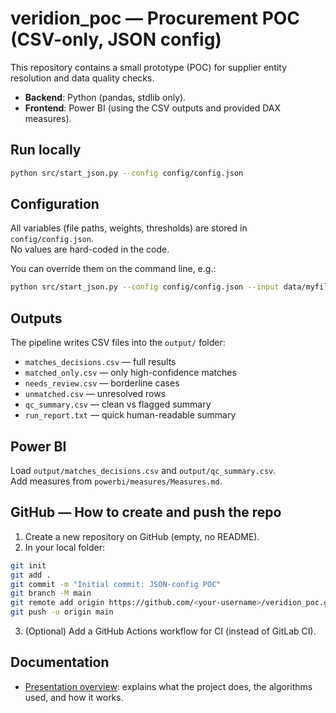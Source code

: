 # veridion_poc — Procurement POC (CSV-only, JSON config)

This repository contains a small prototype (POC) for supplier entity resolution and data quality checks.

- **Backend**: Python (pandas, stdlib only).
- **Frontend**: Power BI (using the CSV outputs and provided DAX measures).

## Run locally
```bash
python src/start_json.py --config config/config.json
```

## Configuration
All variables (file paths, weights, thresholds) are stored in `config/config.json`.  
No values are hard-coded in the code.

You can override them on the command line, e.g.:
```bash
python src/start_json.py --config config/config.json --input data/myfile.csv --output out --strong 0.8
```

## Outputs
The pipeline writes CSV files into the `output/` folder:
- `matches_decisions.csv` — full results
- `matched_only.csv` — only high-confidence matches
- `needs_review.csv` — borderline cases
- `unmatched.csv` — unresolved rows
- `qc_summary.csv` — clean vs flagged summary
- `run_report.txt` — quick human-readable summary

## Power BI
Load `output/matches_decisions.csv` and `output/qc_summary.csv`.  
Add measures from `powerbi/measures/Measures.md`.

## GitHub — How to create and push the repo
1. Create a new repository on GitHub (empty, no README).
2. In your local folder:
```bash
git init
git add .
git commit -m "Initial commit: JSON-config POC"
git branch -M main
git remote add origin https://github.com/<your-username>/veridion_poc.git
git push -u origin main
```

3. (Optional) Add a GitHub Actions workflow for CI (instead of GitLab CI).
## Documentation

- [Presentation overview](PRESENTATION.md): explains what the project does, the algorithms used, and how it works.
